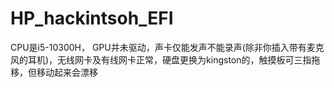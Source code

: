 # HP_hackintsoh_EFI
CPU是i5-10300H， GPU并未驱动，声卡仅能发声不能录声(除非你插入带有麦克风的耳机)，无线网卡及有线网卡正常，硬盘更换为kingston的，触摸板可三指拖移，但移动起来会漂移
